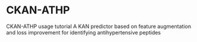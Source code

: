 # CKAN-ATHP
CKAN-ATHP usage tutorial
A KAN predictor based on feature augmentation and loss improvement for identifying antihypertensive peptides
